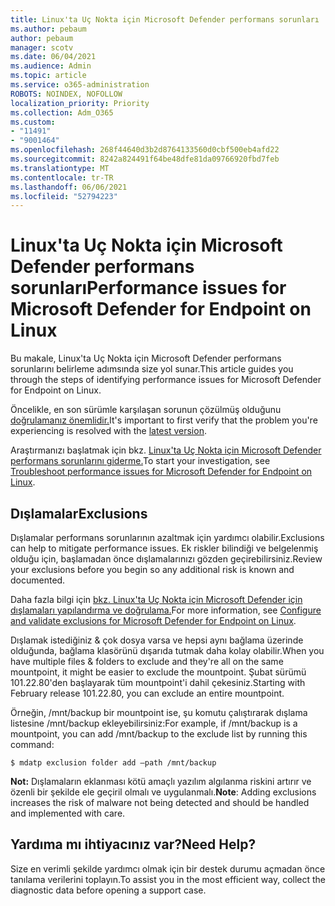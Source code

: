 ```yaml
---
title: Linux'ta Uç Nokta için Microsoft Defender performans sorunları
ms.author: pebaum
author: pebaum
manager: scotv
ms.date: 06/04/2021
ms.audience: Admin
ms.topic: article
ms.service: o365-administration
ROBOTS: NOINDEX, NOFOLLOW
localization_priority: Priority
ms.collection: Adm_O365
ms.custom:
- "11491"
- "9001464"
ms.openlocfilehash: 268f44640d3b2d8764133560d0cbf500eb4afd22
ms.sourcegitcommit: 8242a824491f64be48dfe81da09766920fbd7feb
ms.translationtype: MT
ms.contentlocale: tr-TR
ms.lasthandoff: 06/06/2021
ms.locfileid: "52794223"
---
```

# <a name="performance-issues-for-microsoft-defender-for-endpoint-on-linux"></a><span data-ttu-id="8d7c7-102">Linux'ta Uç Nokta için Microsoft Defender performans sorunları</span><span class="sxs-lookup"><span data-stu-id="8d7c7-102">Performance issues for Microsoft Defender for Endpoint on Linux</span></span>

<span data-ttu-id="8d7c7-103">Bu makale, Linux'ta Uç Nokta için Microsoft Defender performans sorunlarını belirleme adımsında size yol sunar.</span><span class="sxs-lookup"><span data-stu-id="8d7c7-103">This article guides you through the steps of identifying performance issues for Microsoft Defender for Endpoint on Linux.</span></span>

<span data-ttu-id="8d7c7-104">Öncelikle, en son sürümle karşılaşan sorunun çözülmüş olduğunu [doğrulamanız önemlidir.](/microsoft-365/security/defender-endpoint/linux-whatsnew)</span><span class="sxs-lookup"><span data-stu-id="8d7c7-104">It's important to first verify that the problem you're experiencing is resolved with the [latest version](/microsoft-365/security/defender-endpoint/linux-whatsnew).</span></span> 

<span data-ttu-id="8d7c7-105">Araştırmanızı başlatmak için bkz. [Linux'ta Uç Nokta için Microsoft Defender performans sorunlarını giderme.](/microsoft-365/security/defender-endpoint/linux-support-perf)</span><span class="sxs-lookup"><span data-stu-id="8d7c7-105">To start your investigation, see [Troubleshoot performance issues for Microsoft Defender for Endpoint on Linux](/microsoft-365/security/defender-endpoint/linux-support-perf).</span></span>

## <a name="exclusions"></a><span data-ttu-id="8d7c7-106">Dışlamalar</span><span class="sxs-lookup"><span data-stu-id="8d7c7-106">Exclusions</span></span>

<span data-ttu-id="8d7c7-107">Dışlamalar performans sorunlarının azaltmak için yardımcı olabilir.</span><span class="sxs-lookup"><span data-stu-id="8d7c7-107">Exclusions can help to mitigate performance issues.</span></span> <span data-ttu-id="8d7c7-108">Ek riskler bilindiği ve belgelenmiş olduğu için, başlamadan önce dışlamalarınızı gözden geçirebilirsiniz.</span><span class="sxs-lookup"><span data-stu-id="8d7c7-108">Review your exclusions before you begin so any additional risk is known and documented.</span></span>

<span data-ttu-id="8d7c7-109">Daha fazla bilgi için [bkz. Linux'ta Uç Nokta için Microsoft Defender için dışlamaları yapılandırma ve doğrulama.](/microsoft-365/security/defender-endpoint/linux-exclusions)</span><span class="sxs-lookup"><span data-stu-id="8d7c7-109">For more information, see [Configure and validate exclusions for Microsoft Defender for Endpoint on Linux](/microsoft-365/security/defender-endpoint/linux-exclusions).</span></span>

<span data-ttu-id="8d7c7-110">Dışlamak istediğiniz & çok dosya varsa ve hepsi aynı bağlama üzerinde olduğunda, bağlama klasörünü dışarıda tutmak daha kolay olabilir.</span><span class="sxs-lookup"><span data-stu-id="8d7c7-110">When you have multiple files & folders to exclude and they're all on the same mountpoint, it might be easier to exclude the mountpoint.</span></span> <span data-ttu-id="8d7c7-111">Şubat sürümü 101.22.80'den başlayarak tüm mountpoint'i dahil çekesiniz.</span><span class="sxs-lookup"><span data-stu-id="8d7c7-111">Starting with February release 101.22.80, you can exclude an entire mountpoint.</span></span>

<span data-ttu-id="8d7c7-112">Örneğin, /mnt/backup bir mountpoint ise, şu komutu çalıştırarak dışlama listesine /mnt/backup ekleyebilirsiniz:</span><span class="sxs-lookup"><span data-stu-id="8d7c7-112">For example, if /mnt/backup is a mountpoint, you can add /mnt/backup to the exclude list by running this command:</span></span>

`$ mdatp exclusion folder add –path /mnt/backup`

<span data-ttu-id="8d7c7-113">**Not:** Dışlamaların eklanması kötü amaçlı yazılım algılanma riskini artırır ve özenli bir şekilde ele geçiril olmalı ve uygulanmalı.</span><span class="sxs-lookup"><span data-stu-id="8d7c7-113">**Note**: Adding exclusions increases the risk of malware not being detected and should be handled and implemented with care.</span></span>

## <a name="need-help"></a><span data-ttu-id="8d7c7-114">Yardıma mı ihtiyacınız var?</span><span class="sxs-lookup"><span data-stu-id="8d7c7-114">Need Help?</span></span>

<span data-ttu-id="8d7c7-115">Size en verimli şekilde yardımcı olmak için bir destek durumu açmadan önce tanılama verilerini toplayın.</span><span class="sxs-lookup"><span data-stu-id="8d7c7-115">To assist you in the most efficient way, collect the diagnostic data before opening a support case.</span></span>
